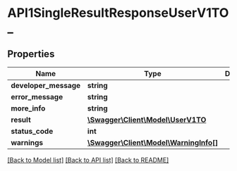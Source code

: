 # API1SingleResultResponseUserV1TO_

## Properties
Name | Type | Description | Notes
------------ | ------------- | ------------- | -------------
**developer_message** | **string** |  | [optional] 
**error_message** | **string** |  | [optional] 
**more_info** | **string** |  | [optional] 
**result** | [**\Swagger\Client\Model\UserV1TO**](UserV1TO.md) |  | [optional] 
**status_code** | **int** |  | [optional] 
**warnings** | [**\Swagger\Client\Model\WarningInfo[]**](WarningInfo.md) |  | [optional] 

[[Back to Model list]](../README.md#documentation-for-models) [[Back to API list]](../README.md#documentation-for-api-endpoints) [[Back to README]](../README.md)


